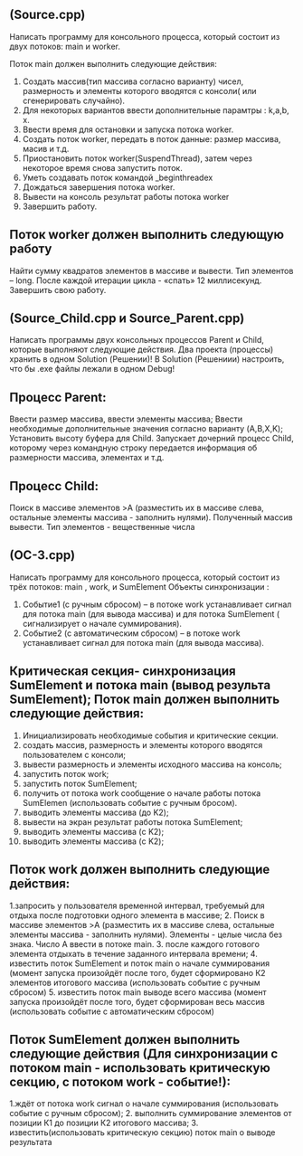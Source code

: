 (Source.cpp) 
-
Написать программу для консольного процесса, который состоит из двух потоков: main и worker.

Поток main должен выполнить следующие действия:
1. Создать массив(тип массива согласно варианту) чисел, размерность и элементы которого вводятся с
консоли( или сгенерировать случайно).
2. Для некоторых вариантов ввести дополнительные парамтры : k,a,b, х.
3. Ввести время для остановки и запуска потока worker.
4. Создать поток worker, передать в поток данные: размер маcсива, масив и т.д.
5. Приостановить поток worker(SuspendThread), затем через некоторое время снова запустить поток.
6. Уметь создавать поток командой _beginthreadex
7. Дождаться завершения потока worker.
8. Вывести на консоль результат работы потока worker
9. Завершить работу.
 
Поток worker должен выполнить следующую работу
-
Найти сумму квадратов элементов в массиве и вывести. Тип элементов – long. После каждой итерации цикла -
«спать» 12 миллисекунд. Завершить свою работу.

(Source_Child.cpp и Source_Parent.cpp) 
-
Написать программы двух консольных процессов Parent и Child, которые выполняют следующие действия.
Два проекта (процессы) хранить в одном Solution (Решении)!
В Solution (Решениии) настроить, что бы .exe файлы лежали в одном Debug!

Процесс Parent: 
-
Ввести размер массива, ввести элементы массива;
Ввести необходимые дополнительные значения согласно варианту (A,B,X,K);
Установить высоту буфера для Сhild.
Запускает дочерний процесс Child, которому через командную строку передается информация об
размерности массива, элементах и т.д. 

Процесс Child:
-
Поиск в массиве элементов >A (разместить их в массиве слева, остальные элементы массива -
заполнить нулями). Полученный массив вывести. Тип элементов - вещественные числа

(ОС-3.срр)
-
Написать программу для консольного процесса, который состоит из трёх потоков: main , work, и SumElement
 Объекты синхронизации :
 1. Событие1 (с ручным сбросом) – в потоке work устанавливает сигнал для потока main (для вывода массива) и
для потока SumElement ( сигнализирует о начале суммирования).
 2. Событие2 (с автоматическим сбросом) – в потоке work устанавливает сигнал для потока main (для вывода
массива).

Критическая секция- синхронизация SumElement и потока main (вывод результа SumElement);
Поток main должен выполнить следующие действия:
-
1. Инициализировать необходимые события и критические секции.
2. создать массив, размерность и элементы которого вводятся пользователем с консоли;
3. вывести размерность и элементы исходного массива на консоль;
4. запустить поток work;
5. запустить поток SumElement;
6. получить от потока work сообщение о начале работы потока SumElemen (использовать событие с ручным
бросом).
7. выводить элементы массива (до K2);
8. вывести на экран результат работы потока SumElement;
9. выводить элементы массива (c K2);
10. выводить элементы массива (c K2);

Поток work должен выполнить следующие действия:
-
1.запросить у пользователя временной интервал, требуемый для отдыха после подготовки одного элемента в
массиве;
2. Поиск в массиве элементов >A (разместить их в массиве слева, остальные элементы массива - заполнить
нулями). Элементы - целые числа без знака. Число A ввести в потоке main.
3. после каждого готового элемента отдыхать в течение заданного интервала времени;
4. известить поток SumElement и поток main о начале суммирования (момент запуска произойдёт после того,
будет сформировано К2 элементов итогового массива (использовать событие с ручным сбросом)
5. известить поток main выводе всего массива (момент запуска произойдёт после того, будет сформирован весь
массив (использовать событие с автоматическим сбросом)

Поток SumElement должен выполнить следующие действия (Для синхронизации с потоком main - использовать
критическую секцию, с потоком work - событие!):
-
1.ждёт от потока work сигнал о начале суммирования (использовать событие с ручным сбросом);
2. выполнить суммирование элементов от позиции К1 до позиции К2 итогового массива;
3. известить(использовать критическую секцию) поток main о выводе результата

